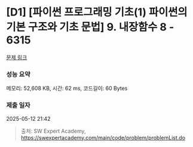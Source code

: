 # [D1] [파이썬 프로그래밍 기초(1) 파이썬의 기본 구조와 기초 문법] 9. 내장함수 8 - 6315 

[문제 링크](https://swexpertacademy.com/main/code/problem/problemDetail.do?contestProbId=AWcWFtJq5XkDFAU4) 

### 성능 요약

메모리: 52,608 KB, 시간: 62 ms, 코드길이: 60 Bytes

### 제출 일자

2025-05-12 21:42



> 출처: SW Expert Academy, https://swexpertacademy.com/main/code/problem/problemList.do